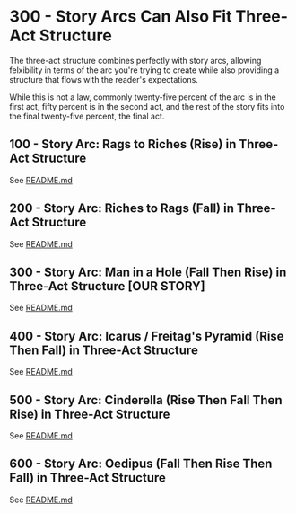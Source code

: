 # 300 - Story Arcs Can Also Fit Three-Act Structure

The three-act structure combines perfectly with story arcs, allowing felxibility in terms of the arc you're trying to create while also providing a structure that flows with the reader's expectations.

While this is not a law, commonly twenty-five percent of the arc is in the first act, fifty percent is in the second act, and the rest of the story fits into the final twenty-five percent, the final act.

## 100 - Story Arc: Rags to Riches (Rise) in Three-Act Structure

See [README.md](./100/README.md)

## 200 - Story Arc: Riches to Rags (Fall) in Three-Act Structure

See [README.md](./200/README.md)

## 300 - Story Arc: Man in a Hole (Fall Then Rise) in Three-Act Structure [OUR STORY]

See [README.md](./300/README.md)

## 400 - Story Arc: Icarus / Freitag's Pyramid (Rise Then Fall) in Three-Act Structure

See [README.md](./400/README.md)

## 500 - Story Arc: Cinderella (Rise Then Fall Then Rise) in Three-Act Structure

See [README.md](./500/README.md)

## 600 - Story Arc: Oedipus (Fall Then Rise Then Fall) in Three-Act Structure

See [README.md](./600/README.md)